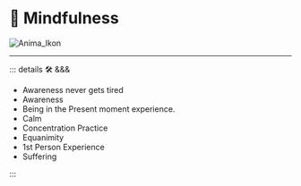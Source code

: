 # 💭 <anima>Mindfulness</anima>

![Anima_Ikon](/Anima/Anima_Ikon.png)

---

<!-- =================================================== -->
<!-- =================================================== -->
<!-- =================================================== -->
<!-- =================================================== -->
<!-- =================================================== -->
::: details 🛠 <dev>&&&</dev>

- Awareness never gets tired
- Awareness
- Being in the Present moment experience.
- Calm
- Concentration Practice
- Equanimity
- 1st Person Experience
- Suffering

:::
